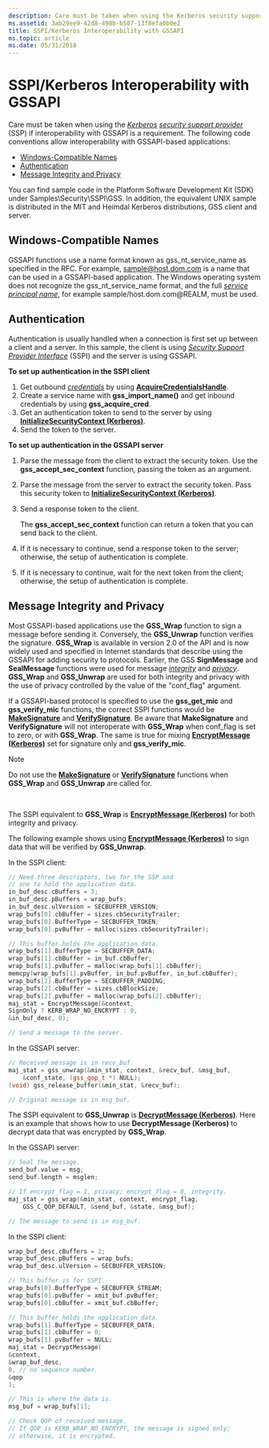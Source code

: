 ```yaml
---
description: Care must be taken when using the Kerberos security support provider (SSP) if interoperability with GSSAPI is a requirement.
ms.assetid: 3ab29ee9-42d8-498b-b507-13f8efa0b0e2
title: SSPI/Kerberos Interoperability with GSSAPI
ms.topic: article
ms.date: 05/31/2018
---
```


# SSPI/Kerberos Interoperability with GSSAPI

Care must be taken when using the [*Kerberos*](../secgloss/k-gly.md) [*security support provider*](../secgloss/s-gly.md) (SSP) if interoperability with GSSAPI is a requirement. The following code conventions allow interoperability with GSSAPI-based applications:

-   [Windows-Compatible Names](#windows-compatible-names)
-   [Authentication](#authentication)
-   [Message Integrity and Privacy](#message-integrity-and-privacy)

You can find sample code in the Platform Software Development Kit (SDK) under Samples\\Security\\SSPI\\GSS. In addition, the equivalent UNIX sample is distributed in the MIT and Heimdal Kerberos distributions, GSS client and server.

## Windows-Compatible Names

GSSAPI functions use a name format known as gss\_nt\_service\_name as specified in the RFC. For example, sample@host.dom.com is a name that can be used in a GSSAPI-based application. The Windows operating system does not recognize the gss\_nt\_service\_name format, and the full [*service principal name*](../secgloss/s-gly.md), for example sample/host.dom.com@REALM, must be used.

## Authentication

Authentication is usually handled when a connection is first set up between a client and a server. In this sample, the client is using [*Security Support Provider Interface*](../secgloss/s-gly.md) (SSPI) and the server is using GSSAPI.

**To set up authentication in the SSPI client**

1.  Get outbound [*credentials*](../secgloss/c-gly.md) by using [**AcquireCredentialsHandle**](/windows/win32/api/sspi/nf-sspi-acquirecredentialshandlea).
2.  Create a service name with **gss\_import\_name()** and get inbound credentials by using **gss\_acquire\_cred**.
3.  Get an authentication token to send to the server by using [**InitializeSecurityContext (Kerberos)**](/windows/win32/api/sspi/nf-sspi-initializesecuritycontexta).
4.  Send the token to the server.

**To set up authentication in the GSSAPI server**

1.  Parse the message from the client to extract the security token. Use the **gss\_accept\_sec\_context** function, passing the token as an argument.
2.  Parse the message from the server to extract the security token. Pass this security token to [**InitializeSecurityContext (Kerberos)**](/windows/win32/api/sspi/nf-sspi-initializesecuritycontexta).
3.  Send a response token to the client.

    The **gss\_accept\_sec\_context** function can return a token that you can send back to the client.

4.  If it is necessary to continue, send a response token to the server; otherwise, the setup of authentication is complete.
5.  If it is necessary to continue, wait for the next token from the client; otherwise, the setup of authentication is complete.

## Message Integrity and Privacy

Most GSSAPI-based applications use the **GSS\_Wrap** function to sign a message before sending it. Conversely, the **GSS\_Unwrap** function verifies the signature. **GSS\_Wrap** is available in version 2.0 of the API and is now widely used and specified in Internet standards that describe using the GSSAPI for adding security to protocols. Earlier, the GSS **SignMessage** and **SealMessage** functions were used for message [*integrity*](../secgloss/i-gly.md) and [*privacy*](../secgloss/p-gly.md). **GSS\_Wrap** and **GSS\_Unwrap** are used for both integrity and privacy with the use of privacy controlled by the value of the "conf\_flag" argument.

If a GSSAPI-based protocol is specified to use the **gss\_get\_mic** and **gss\_verify\_mic** functions, the correct SSPI functions would be [**MakeSignature**](/windows/desktop/api/Sspi/nf-sspi-makesignature) and [**VerifySignature**](/windows/desktop/api/Sspi/nf-sspi-verifysignature). Be aware that **MakeSignature** and **VerifySignature** will not interoperate with **GSS\_Wrap** when conf\_flag is set to zero, or with **GSS\_Wrap**. The same is true for mixing [**EncryptMessage (Kerberos)**](/windows/win32/api/sspi/nf-sspi-encryptmessage) set for signature only and **gss\_verify\_mic**.

> [!Note]  
> Do not use the [**MakeSignature**](/windows/desktop/api/Sspi/nf-sspi-makesignature) or [**VerifySignature**](/windows/desktop/api/Sspi/nf-sspi-verifysignature) functions when **GSS\_Wrap** and **GSS\_Unwrap** are called for.

 

The SSPI equivalent to **GSS\_Wrap** is [**EncryptMessage (Kerberos)**](/windows/win32/api/sspi/nf-sspi-encryptmessage) for both integrity and privacy.

The following example shows using [**EncryptMessage (Kerberos)**](/windows/win32/api/sspi/nf-sspi-encryptmessage) to sign data that will be verified by **GSS\_Unwrap**.

In the SSPI client:


```C++
// Need three descriptors, two for the SSP and
// one to hold the application data. 
in_buf_desc.cBuffers = 3;
in_buf_desc.pBuffers = wrap_bufs;
in_buf_desc.ulVersion = SECBUFFER_VERSION;
wrap_bufs[0].cbBuffer = sizes.cbSecurityTrailer;
wrap_bufs[0].BufferType = SECBUFFER_TOKEN;
wrap_bufs[0].pvBuffer = malloc(sizes.cbSecurityTrailer);

// This buffer holds the application data.
wrap_bufs[1].BufferType = SECBUFFER_DATA;
wrap_bufs[1].cbBuffer = in_buf.cbBuffer;
wrap_bufs[1].pvBuffer = malloc(wrap_bufs[1].cbBuffer);
memcpy(wrap_bufs[1].pvBuffer, in_buf.pvBuffer, in_buf.cbBuffer);
wrap_bufs[2].BufferType = SECBUFFER_PADDING;
wrap_bufs[2].cbBuffer = sizes.cbBlockSize;
wrap_bufs[2].pvBuffer = malloc(wrap_bufs[2].cbBuffer);
maj_stat = EncryptMessage(&context,
SignOnly ? KERB_WRAP_NO_ENCRYPT : 0,
&in_buf_desc, 0);

// Send a message to the server.
```



In the GSSAPI server:


```C++
// Received message is in recv_buf. 
maj_stat = gss_unwrap(&min_stat, context, &recv_buf, &msg_buf,
    &conf_state, (gss_qop_t *) NULL);
(void) gss_release_buffer(&min_stat, &recv_buf);

// Original message is in msg_buf.
```



The SSPI equivalent to **GSS\_Unwrap** is [**DecryptMessage (Kerberos)**](/windows/win32/api/sspi/nf-sspi-decryptmessage). Here is an example that shows how to use **DecryptMessage (Kerberos)** to decrypt data that was encrypted by **GSS\_Wrap**.

In the GSSAPI server:


```C++
// Seal the message.
send_buf.value = msg;
send_buf.length = msglen;

// If encrypt_flag = 1, privacy; encrypt_flag = 0, integrity.
maj_stat = gss_wrap(&min_stat, context, encrypt_flag,
    GSS_C_QOP_DEFAULT, &send_buf, &state, &msg_buf); 

// The message to send is in msg_buf.
```



In the SSPI client:


```C++
wrap_buf_desc.cBuffers = 2;
wrap_buf_desc.pBuffers = wrap_bufs;
wrap_buf_desc.ulVersion = SECBUFFER_VERSION; 

// This buffer is for SSPI.
wrap_bufs[0].BufferType = SECBUFFER_STREAM;
wrap_bufs[0].pvBuffer = xmit_buf.pvBuffer;
wrap_bufs[0].cbBuffer = xmit_buf.cbBuffer;

// This buffer holds the application data.
wrap_bufs[1].BufferType = SECBUFFER_DATA;
wrap_bufs[1].cbBuffer = 0;
wrap_bufs[1].pvBuffer = NULL;
maj_stat = DecryptMessage(
&context,
&wrap_buf_desc,
0, // no sequence number
&qop
);

// This is where the data is.
msg_buf = wrap_bufs[1];

// Check QOP of received message.
// If QOP is KERB_WRAP_NO_ENCRYPT, the message is signed only; 
// otherwise, it is encrypted.
```



 

 
